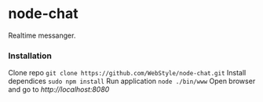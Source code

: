 # node-chat
Realtime messanger.

### Installation
Clone repo
```git clone https://github.com/WebStyle/node-chat.git```
Install dependices
```sudo npm install```
Run application
```node ./bin/www```
Open browser and go to *http://localhost:8080*
